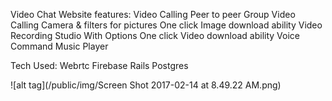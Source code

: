 Video Chat Website
features:
Video Calling Peer to peer
Group Video Calling
Camera & filters for pictures
One click Image download ability
Video Recording Studio With Options
One click Video download ability
Voice Command Music Player

Tech Used:
Webrtc
Firebase
Rails
Postgres

![alt tag](/public/img/Screen Shot 2017-02-14 at 8.49.22 AM.png)

